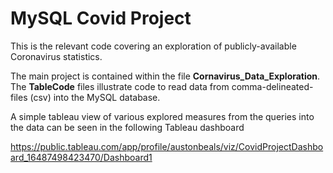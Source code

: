 # MySQL Covid Project

This is the relevant code covering an exploration of publicly-available Coronavirus statistics.

The main project is contained within the file **Cornavirus_Data_Exploration**. The **TableCode** files illustrate code to read data from comma-delineated-files (csv)
into the MySQL database.

A simple tableau view of various explored measures from the queries into the data can be seen in the following Tableau dashboard

https://public.tableau.com/app/profile/austonbeals/viz/CovidProjectDashboard_16487498423470/Dashboard1
